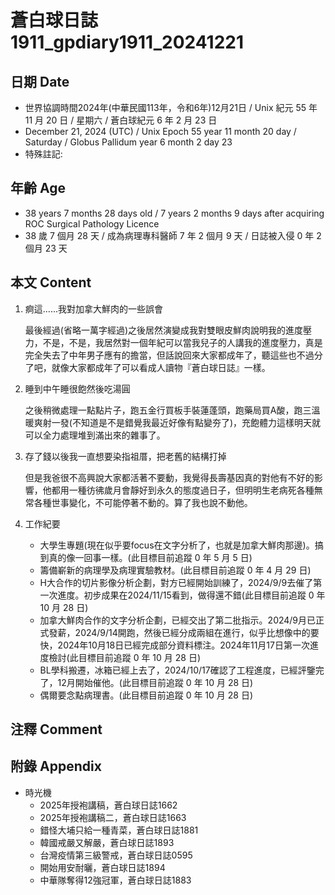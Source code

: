 [_metadata_:encoding]: - "utf-8"
[_metadata_:language]: - "zh-Hant-TW"
[_metadata_:fileformat]: - "markdown"
[_metadata_:MIME_type]: - "text/plain"
[_metadata_:markdown_version]: - "commonmark version 0.30"
[_metadata_:markdown_spec]: - "https://spec.commonmark.org/0.30/"

# 蒼白球日誌1911_gpdiary1911_20241221 #

## 日期 Date ##

* 世界協調時間2024年(中華民國113年，令和6年)12月21日 / Unix 紀元 55 年 11 月 20 日 / 星期六 / 蒼白球紀元 6 年 2 月 23 日
* December 21, 2024 (UTC) / Unix Epoch 55 year 11 month 20 day / Saturday / Globus Pallidum year 6 month 2 day 23
* 特殊註記:

## 年齡 Age ##

* 38 years 7 months 28 days old / 7 years 2 months 9 days after acquiring ROC Surgical Pathology Licence
* 38 歲 7 個月 28 天 / 成為病理專科醫師 7 年 2 個月 9 天 / 日誌被入侵 0 年 2 個月 23 天

## 本文 Content ##

1. 痾這......我對加拿大鮮肉的一些誤會

    最後經過(省略一萬字經過)之後居然演變成我對雙眼皮鮮肉說明我的進度壓力，不是，不是，我居然對一個年紀可以當我兒子的人講我的進度壓力，真是完全失去了中年男子應有的擔當，但話說回來大家都成年了，聽這些也不過分了吧，就像大家都成年了可以看成人讀物『蒼白球日誌』一樣。

2. 睡到中午睡很飽然後吃湯圓

    之後稍微處理一點點片子，跑五金行買板手裝蓮蓬頭，跑藥局買A酸，跑三溫暖爽射一發(不知道是不是錯覺我最近好像有點變夯了)，充飽體力這樣明天就可以全力處理堆到滿出來的雜事了。

3. 存了錢以後我一直想要染指祖厝，把老舊的結構打掉

    但是我爸很不高興說大家都活著不要動，我覺得長壽基因真的對他有不好的影響，他都用一種彷彿歲月會靜好到永久的態度過日子，但明明生老病死各種無常各種世事變化，不可能停著不動的。算了我也說不動他。

4. 工作紀要

    - 大學生專題(現在似乎要focus在文字分析了，也就是加拿大鮮肉那邊)。搞到真的像一回事一樣。(此目標目前追蹤 0 年 5 月 5 日)
    - 籌備嶄新的病理學及病理實驗教材。(此目標目前追蹤 0 年 4 月 29 日)
    - H大合作的切片影像分析企劃，對方已經開始訓練了，2024/9/9去催了第一次進度。初步成果在2024/11/15看到，做得還不錯(此目標目前追蹤 0 年 10 月 28 日)
    - 加拿大鮮肉合作的文字分析企劃，已經交出了第二批指示。2024/9月已正式發薪，2024/9/14開跑，然後已經分成兩組在進行，似乎比想像中的要快，2024年10月18日已經完成部分資料標注。2024年11月17日第一次進度檢討(此目標目前追蹤 0 年 10 月 28 日)
    - BL學科搬遷，冰箱已經上去了，2024/10/17確認了工程進度，已經評鑒完了，12月開始催他。(此目標目前追蹤 0 年 10 月 28 日)
    - 偶爾要念點病理書。(此目標目前追蹤 0 年 10 月 28 日)

## 注釋 Comment ##


## 附錄 Appendix ##

* 時光機
    - 2025年授袍講稿，蒼白球日誌1662
    - 2025年授袍講稿二，蒼白球日誌1663
    - 錯怪大埔只給一種青菜，蒼白球日誌1881
    - 韓國戒嚴又解嚴，蒼白球日誌1893
    - 台灣疫情第三級警戒，蒼白球日誌0595
    - 開始用安耐曬，蒼白球日誌1894
    - 中華隊奪得12強冠軍，蒼白球日誌1883
